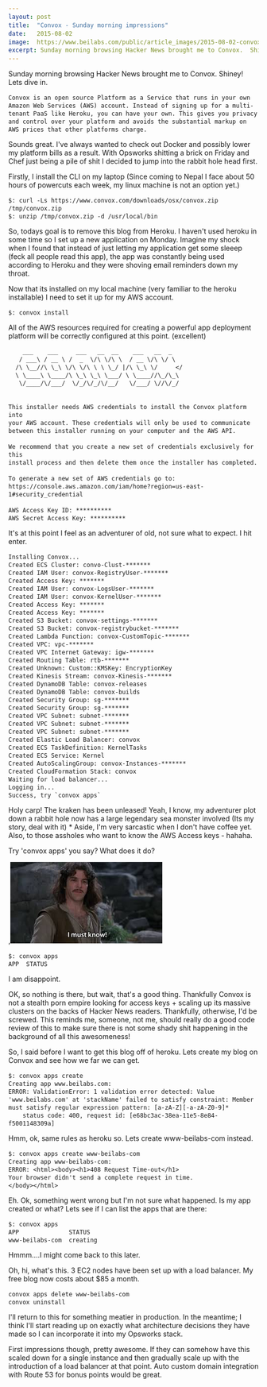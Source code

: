 ```yaml
---
layout: post
title:  "Convox - Sunday morning impressions"
date:   2015-08-02 
image:  https://www.beilabs.com/public/article_images/2015-08-02-convox-sunday-morning-impressions/code.png
excerpt: Sunday morning browsing Hacker News brought me to Convox.  Shiney! Lets dive in.
---
```



Sunday morning browsing Hacker News brought me to Convox.  Shiney! Lets dive in.

    Convox is an open source Platform as a Service that runs in your own Amazon Web Services (AWS) account. Instead of signing up for a multi-tenant PaaS like Heroku, you can have your own. This gives you privacy and control over your platform and avoids the substantial markup on AWS prices that other platforms charge.

Sounds great.  I've always wanted to check out Docker and possibly lower my platform bills as a result.  With Opsworks shitting a brick on Friday and Chef just being a pile of shit I decided to jump into the rabbit hole head first. 

Firstly, I install the CLI on my laptop (Since coming to Nepal I face about 50 hours of powercuts each week, my linux machine is not an option yet.)

    $: curl -Ls https://www.convox.com/downloads/osx/convox.zip     /tmp/convox.zip
    $: unzip /tmp/convox.zip -d /usr/local/bin

So, todays goal is to remove this blog from Heroku.  I haven't used heroku in some time so I set up a new application on Monday.  Imagine my shock when I found that instead of just letting my application get some sleeep (feck all people read this app), the app was constantly being used according to Heroku and they were shoving email reminders down my throat.  

Now that its installed on my local machine (very familiar to the heroku installable) I need to set it up for my AWS account.

    $: convox install

All of the AWS resources required for creating a powerful app deployment platform will be correctly configured at this point. (excellent)

        ___    ___     ___   __  __    ___   __  _
       / ___\ / __ \ /  _  \/\ \/\ \  / __ \/\ \/ \
      /\ \__//\ \_\ \/\ \/\ \ \ \_/ |/\ \_\ \/     </
      \ \____\ \____/\ \_\ \_\ \___/ \ \____//\_/\_\
       \/____/\/___/  \/_/\/_/\/__/   \/___/ \//\/_/
    
    
    This installer needs AWS credentials to install the Convox platform into
    your AWS account. These credentials will only be used to communicate
    between this installer running on your computer and the AWS API.
    
    We recommend that you create a new set of credentials exclusively for this
    install process and then delete them once the installer has completed.
    
    To generate a new set of AWS credentials go to:
    https://console.aws.amazon.com/iam/home?region=us-east-1#security_credential
    
    AWS Access Key ID: **********
    AWS Secret Access Key: **********

It's at this point I feel as an adventurer of old, not sure what to expect.  I hit enter. 



    Installing Convox...
    Created ECS Cluster: convo-Clust-*******
    Created IAM User: convox-RegistryUser-*******
    Created Access Key: *******
    Created IAM User: convox-LogsUser-*******
    Created IAM User: convox-KernelUser-*******
    Created Access Key: *******
    Created Access Key: *******
    Created S3 Bucket: convox-settings-*******
    Created S3 Bucket: convox-registrybucket-*******
    Created Lambda Function: convox-CustomTopic-*******
    Created VPC: vpc-*******
    Created VPC Internet Gateway: igw-*******
    Created Routing Table: rtb-*******
    Created Unknown: Custom::KMSKey: EncryptionKey
    Created Kinesis Stream: convox-Kinesis-*******
    Created DynamoDB Table: convox-releases
    Created DynamoDB Table: convox-builds
    Created Security Group: sg-*******
    Created Security Group: sg-*******
    Created VPC Subnet: subnet-*******
    Created VPC Subnet: subnet-*******
    Created VPC Subnet: subnet-*******
    Created Elastic Load Balancer: convox
    Created ECS TaskDefinition: KernelTasks
    Created ECS Service: Kernel
    Created AutoScalingGroup: convox-Instances-*******
    Created CloudFormation Stack: convox
    Waiting for load balancer...
    Logging in...
    Success, try `convox apps`

Holy carp!  The kraken has been unleased!  Yeah, I know, my adventurer plot down a rabbit hole now has a large legendary sea monster involved (Its my story, deal with it) * Aside, I'm very sarcastic when I don't have coffee yet. Also, to those assholes who want to know the AWS Access keys - hahaha.

Try 'convox apps' you say?  What does it do?  

,![I must know](/public/article_images/2015-08-02-convox-sunday-morning-impressions/i-must-know.png "I must know")

    $: convox apps
    APP  STATUS

I am disappoint.

OK, so nothing is there, but wait, that's a good thing.  Thankfully Convox is not a stealth porn empire looking for access keys + scaling up its massive clusters on the backs of Hacker News readers.  Thankfully, otherwise, I'd be screwed.  This reminds me, someone, not me, should really do a good code review of this to make sure there is not some shady shit happening in the background of all this awesomeness!

So, I said before I want to get this blog off of heroku.  Lets create my blog on Convox and see how we far we can get.

    $: convox apps create
    Creating app www.beilabs.com: 
    ERROR: ValidationError: 1 validation error detected: Value 'www.beilabs.com' at 'stackName' failed to satisfy constraint: Member must satisfy regular expression pattern: [a-zA-Z][-a-zA-Z0-9]*
    	status code: 400, request id: [e68bc3ac-38ea-11e5-8e84-f5001148309a]

Hmm, ok, same rules as heroku so.  Lets create www-beilabs-com instead. 

    $: convox apps create www-beilabs-com
    Creating app www-beilabs-com: 
    ERROR: <html><body><h1>408 Request Time-out</h1>
    Your browser didn't send a complete request in time.
    </body></html>

Eh.  Ok, something went wrong but I'm not sure what happened.  Is my app created or what?  Lets see if I can list the apps that are there:

    $: convox apps
    APP              STATUS
    www-beilabs-com  creating


Hmmm....I might come back to this later.

Oh, hi, what's this.  3 EC2 nodes have been set up with a load balancer.  My free blog now costs about $85 a month. 

    convox apps delete www-beilabs-com
    convox uninstall

I'll return to this for something meatier in production.  In the meantime; I think I'll start reading up on exactly what architecture decisions they have made so I can incorporate it into my Opsworks stack.

First impressions though, pretty awesome.  If they can somehow have this scaled down for a single instance and then gradually scale up with the introduction of a load balancer at that point.  Auto custom domain integration with Route 53 for bonus points would be great. 





